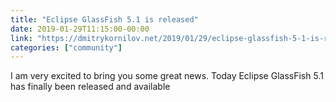 ```yaml
---
title: "Eclipse GlassFish 5.1 is released"
date: 2019-01-29T11:15:00-00:00
link: "https://dmitrykornilov.net/2019/01/29/eclipse-glassfish-5-1-is-released/?utm_content=83819625&utm_medium=social&utm_source=twitter&hss_channel=tw-1062429085870317568"
categories: ["community"]
---
```


I am very excited to bring you some great news. Today Eclipse GlassFish 5.1 has finally been released and available